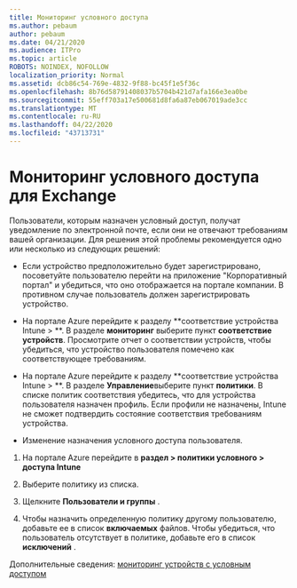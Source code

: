 ```yaml
---
title: Мониторинг условного доступа
ms.author: pebaum
author: pebaum
ms.date: 04/21/2020
ms.audience: ITPro
ms.topic: article
ROBOTS: NOINDEX, NOFOLLOW
localization_priority: Normal
ms.assetid: dcb86c54-769e-4832-9f88-bc45f1e5f36c
ms.openlocfilehash: 8b76d58791408037b5704b421d7afa166e3ea0be
ms.sourcegitcommit: 55eff703a17e500681d8fa6a87eb067019ade3cc
ms.translationtype: MT
ms.contentlocale: ru-RU
ms.lasthandoff: 04/22/2020
ms.locfileid: "43713731"
---
```

# <a name="monitoring-conditional-access-for-exchange"></a>Мониторинг условного доступа для Exchange

Пользователи, которым назначен условный доступ, получат уведомление по электронной почте, если они не отвечают требованиям вашей организации. Для решения этой проблемы рекомендуется одно или несколько из следующих решений:
  
- Если устройство предположительно будет зарегистрировано, посоветуйте пользователю перейти на приложение "Корпоративный портал" и убедиться, что оно отображается на портале компании. В противном случае пользователь должен зарегистрировать устройство.
    
- На портале Azure перейдите к разделу **соответствие устройства Intune \> **. В разделе **мониторинг** выберите пункт **соответствие устройств**. Просмотрите отчет о соответствии устройств, чтобы убедиться, что устройство пользователя помечено как соответствующее требованиям. 
    
- На портале Azure перейдите к разделу **соответствие устройства Intune \> **. В разделе **Управление**выберите пункт **политики**. В списке политик соответствия убедитесь, что для устройства пользователя назначен профиль. Если профили не назначены, Intune не сможет подтвердить состояние соответствия требованиям устройства. 
    
- Изменение назначения условного доступа пользователя.
    
1. На портале Azure перейдите в **раздел \> политики условного \> доступа Intune**
    
2. Выберите политику из списка.
    
3. Щелкните **Пользователи и группы** .
    
4. Чтобы назначить определенную политику другому пользователю, добавьте ее в список **включаемых** файлов. Чтобы убедиться, что пользователь отсутствует в политике, добавьте его в список **исключений** . 
    
Дополнительные сведения: [мониторинг устройств с условным доступом](https://docs.microsoft.com/intune/conditional-access-exchange-monitor)
  

